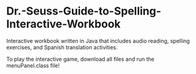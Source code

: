 # Dr.-Seuss-Guide-to-Spelling-Interactive-Workbook
Interactive workbook written in Java that includes audio reading, spelling exercises, and Spanish translation activities.

To play the interactive game, download all files and run the menuPanel.class file! 
